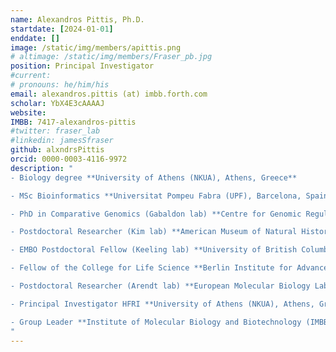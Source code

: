 ```yaml
---
name: Alexandros Pittis, Ph.D.
startdate: [2024-01-01]
enddate: []
image: /static/img/members/apittis.png
# altimage: /static/img/members/Fraser_pb.jpg
position: Principal Investigator
#current:
# pronouns: he/him/his
email: alexandros.pittis (at) imbb.forth.com
scholar: YbX4E3cAAAAJ
website:
IMBB: 7417-alexandros-pittis
#twitter: fraser_lab
#linkedin: jamesSfraser
github: alxndrsPittis
orcid: 0000-0003-4116-9972
description: "
- Biology degree **University of Athens (NKUA), Athens, Greece**

- MSc Bioinformatics **Universitat Pompeu Fabra (UPF), Barcelona, Spain**

- PhD in Comparative Genomics (Gabaldon lab) **Centre for Genomic Regulation (CRG), Barcelona, Spain**

- Postdoctoral Researcher (Kim lab) **American Museum of Natural History (AMNH), New York, US

- EMBO Postdoctoral Fellow (Keeling lab) **University of British Columbia (UBC), Vancouver, Canada**

- Fellow of the College for Life Science **Berlin Institute for Advanced Studies (WIKO), Berlin, Germany**

- Postdoctoral Researcher (Arendt lab) **European Molecular Biology Laboratory (EMBL), Heidelberg, Germany**

- Principal Investigator HFRI **University of Athens (NKUA), Athens, Greece**

- Group Leader **Institute of Molecular Biology and Biotechnology (IMBB-FORTH), Heraklion, Crete**
"
---
```

